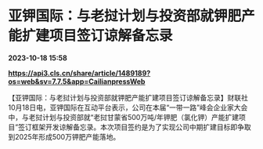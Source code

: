 # 亚钾国际：与老挝计划与投资部就钾肥产能扩建项目签订谅解备忘录

**2023-10-18 15:58**

**https://api3.cls.cn/share/article/1489189?os=web&sv=7.7.5&app=CailianpressWeb**

【亚钾国际：与老挝计划与投资部就钾肥产能扩建项目签订谅解备忘录】财联社10月18日电，亚钾国际在互动平台表示，公司在本届“一带一路”峰会企业家大会中，与老挝计划与投资部就“老挝甘蒙省500万吨/年钾肥（氯化钾）产能扩建项目”签订框架开发谅解备忘录。本次项目签约是为了实现公司中期扩建目标即争取到2025年形成500万钾肥产能落地。